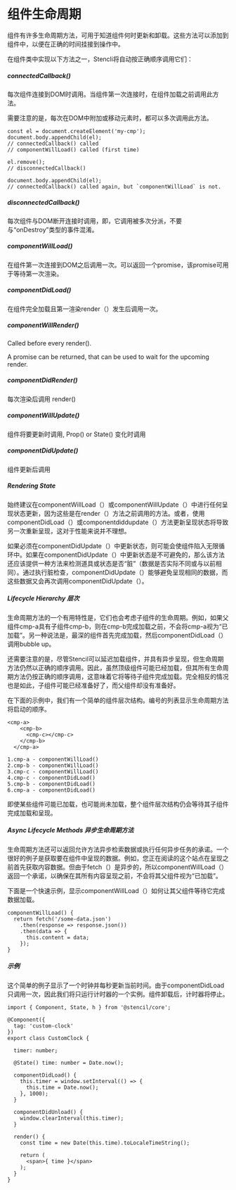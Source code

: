 # 组件生命周期
组件有许多生命周期方法，可用于知道组件何时更新和卸载。这些方法可以添加到组件中，以便在正确的时间挂接到操作中。

在组件类中实现以下方法之一，Stencli将自动按正确顺序调用它们：
##### connectedCallback()
每次组件连接到DOM时调用。当组件第一次连接时，在组件加载之前调用此方法。

需要注意的是，每次在DOM中附加或移动元素时，都可以多次调用此方法。
```
const el = document.createElement('my-cmp');
document.body.appendChild(el);
// connectedCallback() called
// componentWillLoad() called (first time)

el.remove();
// disconnectedCallback()

document.body.appendChild(el);
// connectedCallback() called again, but `componentWillLoad` is not.
```
##### disconnectedCallback()
每次组件与DOM断开连接时调用，即，它调用被多次分派，不要与“onDestroy”类型的事件混淆。
##### componentWillLoad()
在组件第一次连接到DOM之后调用一次。可以返回一个promise，该promise可用于等待第一次渲染。
##### componentDidLoad()
在组件完全加载且第一渲染render（）发生后调用一次。
##### componentWillRender()
Called before every render().

A promise can be returned, that can be used to wait for the upcoming render.
##### componentDidRender()
每次渲染后调用 render()
##### componentWillUpdate()
组件将要更新时调用, Prop() or State() 变化时调用
##### componentDidUpdate()
组件更新后调用
##### Rendering State
始终建议在componentWillLoad（）或componentWillUpdate（）中进行任何呈现状态更新，因为这些是在render（）方法之前调用的方法。或者，使用componentDidLoad（）或componentdiddupdate（）方法更新呈现状态将导致另一次重新呈现，这对于性能来说并不理想。

如果必须在componentDidUpdate（）中更新状态，则可能会使组件陷入无限循环中。如果在componentDidUpdate（）中更新状态是不可避免的，那么该方法还应该提供一种方法来检测道具或状态是否“脏”（数据是否实际不同或与以前相同）。通过执行脏检查，componentDidUpdate（）能够避免呈现相同的数据，而这些数据又会再次调用componentDidUpdate（）。
##### Lifecycle Hierarchy 层次
生命周期方法的一个有用特性是，它们也会考虑子组件的生命周期。例如，如果父组件cmp-a具有子组件cmp-b，则在cmp-b完成加载之前，不会将cmp-a视为“已加载”。另一种说法是，最深的组件首先完成加载，然后componentDidLoad（）调用bubble up。

还需要注意的是，尽管Stencil可以延迟加载组件，并具有异步呈现，但生命周期方法仍然以正确的顺序调用。因此，虽然顶级组件可能已经加载，但其所有生命周期方法仍按正确的顺序调用，这意味着它将等待子组件完成加载。完全相反的情况也是如此，子组件可能已经准备好了，而父组件却没有准备好。

在下面的示例中，我们有一个简单的组件层次结构。编号的列表显示生命周期方法将启动的顺序。
```
<cmp-a>
    <cmp-b>
      <cmp-c></cmp-c>
    </cmp-b>
  </cmp-a>
```
```
1.cmp-a - componentWillLoad()
2.cmp-b - componentWillLoad()
3.cmp-c - componentWillLoad()
4.cmp-c - componentDidLoad()
5.cmp-b - componentDidLoad()
6.cmp-a - componentDidLoad()
```
即使某些组件可能已加载，也可能尚未加载，整个组件层次结构仍会等待其子组件完成加载和呈现。
##### Async Lifecycle Methods 异步生命周期方法
生命周期方法还可以返回允许方法异步检索数据或执行任何异步任务的承诺。一个很好的例子是获取要在组件中呈现的数据。例如，您正在阅读的这个站点在呈现之前首先获取内容数据。但由于fetch（）是异步的，所以componentWillLoad（）返回一个承诺，以确保在其所有内容呈现之前，不会将其父组件视为“已加载”。

下面是一个快速示例，显示componentWillLoad（）如何让其父组件等待它完成数据加载。
```
componentWillLoad() {
  return fetch('/some-data.json')
    .then(response => response.json())
    .then(data => {
      this.content = data;
    });
}
```
##### 示例
这个简单的例子显示了一个时钟并每秒更新当前时间。由于componentDidLoad只调用一次，因此我们将只运行计时器的一个实例。组件卸载后，计时器将停止。
```
import { Component, State, h } from '@stencil/core';

@Component({
  tag: 'custom-clock'
})
export class CustomClock {

  timer: number;

  @State() time: number = Date.now();

  componentDidLoad() {
    this.timer = window.setInterval(() => {
      this.time = Date.now();
    }, 1000);
  }

  componentDidUnload() {
    window.clearInterval(this.timer);
  }

  render() {
    const time = new Date(this.time).toLocaleTimeString();

    return (
      <span>{ time }</span>
    );
  }
}
```